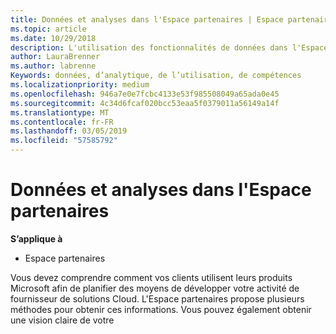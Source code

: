 ```yaml
---
title: Données et analyses dans l'Espace partenaires | Espace partenaires
ms.topic: article
ms.date: 10/29/2018
description: L'utilisation des fonctionnalités de données dans l'Espace partenaires vous permet de mieux comprendre les besoins des clients
author: LauraBrenner
ms.author: labrenne
Keywords: données, d’analytique, de l’utilisation, de compétences
ms.localizationpriority: medium
ms.openlocfilehash: 946a7e0e7fcbc4133e53f985508049a65ada0e45
ms.sourcegitcommit: 4c34d6fcaf020bcc53eaa5f0379011a56149a14f
ms.translationtype: MT
ms.contentlocale: fr-FR
ms.lasthandoff: 03/05/2019
ms.locfileid: "57585792"
---
```

# <a name="data-and-analytics-in-partner-center"></a>Données et analyses dans l'Espace partenaires

**S’applique à**

- Espace partenaires

Vous devez comprendre comment vos clients utilisent leurs produits Microsoft afin de planifier des moyens de développer votre activité de fournisseur de solutions Cloud. L'Espace partenaires propose plusieurs méthodes pour obtenir ces informations. Vous pouvez également obtenir une vision claire de votre 